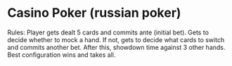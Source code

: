 # Casino Poker (russian poker)
Rules:
Player gets dealt 5 cards and commits ante (initial bet).
Gets to decide whether to mock a hand.
If not, gets to decide what cards to switch and commits another bet.
After this, showdown time against 3 other hands.
Best configuration wins and takes all.
